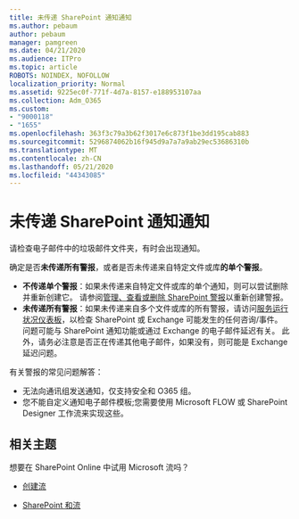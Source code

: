 ```yaml
---
title: 未传递 SharePoint 通知通知
ms.author: pebaum
author: pebaum
manager: pamgreen
ms.date: 04/21/2020
ms.audience: ITPro
ms.topic: article
ROBOTS: NOINDEX, NOFOLLOW
localization_priority: Normal
ms.assetid: 9225ec0f-771f-4d7a-8157-e188953107aa
ms.collection: Adm_O365
ms.custom:
- "9000118"
- "1655"
ms.openlocfilehash: 363f3c79a3b62f3017e6c873f1be3dd195cab883
ms.sourcegitcommit: 5296874062b16f945d9a7a7a9ab29ec53686310b
ms.translationtype: MT
ms.contentlocale: zh-CN
ms.lasthandoff: 05/21/2020
ms.locfileid: "44343085"
---
```

# <a name="sharepoint-alert-notifications-not-delivered"></a>未传递 SharePoint 通知通知

请检查电子邮件中的垃圾邮件文件夹，有时会出现通知。

确定是否**未传递所有警报**，或者是否未传递来自特定文件或库**的单个警报**。

- **不传递单个警报**：如果未传递来自特定文件或库的单个通知，则可以尝试删除并重新创建它。 请参阅[管理、查看或删除 SharePoint 警报](https://support.office.com/article/manage-view-or-delete-sharepoint-alerts-99dfb19c-9a90-4a8c-aba1-aa8c8afb0de2)以重新创建警报。
- **未传递所有警报**：如果未传递来自多个文件或库的所有警报，请访问[服务运行状况仪表板](https://admin.microsoft.com/AdminPortal/Home#/servicehealth)，以检查 SharePoint 或 Exchange 可能发生的任何咨询/事件。 问题可能与 SharePoint 通知功能或通过 Exchange 的电子邮件延迟有关。 此外，请务必注意是否正在传递其他电子邮件，如果没有，则可能是 Exchange 延迟问题。

有关警报的常见问题解答：

- 无法向通讯组发送通知，仅支持安全和 O365 组。
- 您不能自定义通知电子邮件模板;您需要使用 Microsoft FLOW 或 SharePoint Designer 工作流来实现这些。

## <a name="related-topics"></a>相关主题

想要在 SharePoint Online 中试用 Microsoft 流吗？

- [创建流](https://support.office.com/article/a9c3e03b-0654-46af-a254-20252e580d01)

- [SharePoint 和流](https://flow.microsoft.com//blog/sharepoint-and-flow/)
